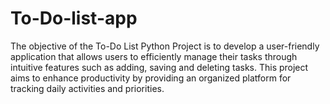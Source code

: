 # To-Do-list-app
The objective of the To-Do List Python Project is to develop a user-friendly application that allows users to efficiently manage their tasks through intuitive features such as adding, saving and deleting tasks. This project aims to enhance productivity by providing an organized platform for tracking daily activities and priorities.
